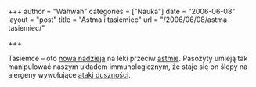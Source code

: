+++
author = "Wahwah"
categories = ["Nauka"]
date = "2006-06-08"
layout = "post"
title = "Astma i tasiemiec"
url = "/2006/06/08/astma-tasiemiec/"

+++

Tasiemce – oto [nowa nadzieja][1] na leki przeciw [astmie][2]. Pasożyty umieją tak manipulować naszym układem immunologicznym, że staje się on ślepy na alergeny wywołujące [ataki duszności][3].

 [1]: http://www.przekroj.pl/index.php?option=com_content&task=view&id=492&Itemid=51
 [2]: http://www.atopowe-zapalenie.pl/atopedia/Astma_oskrzelowa
 [3]: http://www.atopowe-zapalenie.pl/atopedia/Duszno%C5%9B%C4%87